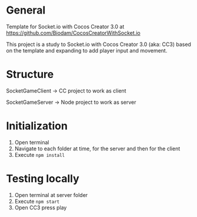 # General
Template for Socket.io with Cocos Creator 3.0 at https://github.com/Biodam/CocosCreatorWithSocket.io

This project is a study to Socket.io with Cocos Creator 3.0 (aka: CC3) based on the template and expanding to add player input and movement.

# Structure
SocketGameClient -> CC project to work as client

SocketGameServer -> Node project to work as server

# Initialization
1. Open terminal
1. Navigate to each folder at time, for the server and then for the client
1. Execute `npm install`

# Testing locally
1. Open terminal at server folder
1. Execute `npm start`
1. Open CC3 press play